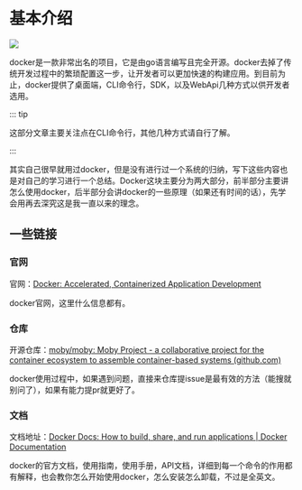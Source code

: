 # 基本介绍

![](https://public-1308755698.cos.ap-chongqing.myqcloud.com//img/202307152047981.png)

docker是一款非常出名的项目，它是由go语言编写且完全开源。docker去掉了传统开发过程中的繁琐配置这一步，让开发者可以更加快速的构建应用。到目前为止，docker提供了桌面端，CLI命令行，SDK，以及WebApi几种方式以供开发者选用。

::: tip

这部分文章主要关注点在CLI命令行，其他几种方式请自行了解。

:::

其实自己很早就用过docker，但是没有进行过一个系统的归纳，写下这些内容也是对自己的学习进行一个总结。Docker这块主要分为两大部分，前半部分主要讲怎么使用docker，后半部分会讲docker的一些原理（如果还有时间的话），先学会用再去深究这是我一直以来的理念。





## 一些链接

### 官网

官网：[Docker: Accelerated, Containerized Application Development](https://www.docker.com/)

docker官网，这里什么信息都有。



### 仓库

开源仓库：[moby/moby: Moby Project - a collaborative project for the container ecosystem to assemble container-based systems (github.com)](https://github.com/moby/moby)

docker使用过程中，如果遇到问题，直接来仓库提issue是最有效的方法（能搜就别问了），如果有能力提pr就更好了。



### 文档

文档地址：[Docker Docs: How to build, share, and run applications | Docker Documentation](https://docs.docker.com/)

docker的官方文档，使用指南，使用手册，API文档，详细到每一个命令的作用都有解释，也会教你怎么开始使用docker，怎么安装怎么卸载，不过是全英文。